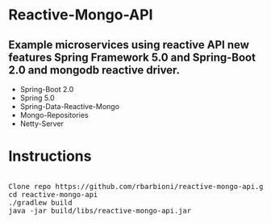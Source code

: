 # Reactive-Mongo-API
## Example microservices using reactive API new features Spring Framework 5.0 and Spring-Boot 2.0 and mongodb reactive driver.

- Spring-Boot 2.0
- Spring 5.0
- Spring-Data-Reactive-Mongo
- Mongo-Repositories
- Netty-Server

# Instructions

<pre>

Clone repo https://github.com/rbarbioni/reactive-mongo-api.git
cd reactive-mongo-api
./gradlew build
java -jar build/libs/reactive-mongo-api.jar
</pre>
